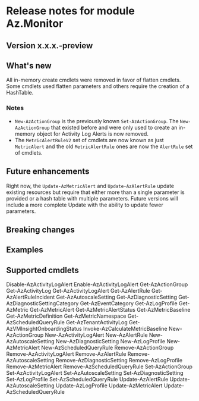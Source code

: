 # Release notes for module Az.Monitor

## Version x.x.x.-preview

## What's new

All in-memory create cmdlets were removed in favor of flatten cmdlets. Some cmdlets used flatten parameters and others require the creation of a HashTable.

### Notes

* `New-AzActionGroup` is the previously known `Set-AzActionGroup`. The `New-AzActionGroup` that existed before and were only used to create an in-memory object for Activity Log Alerts is now removed.
* The `MetricAlertRuleV2` set of cmdlets are now known as just `MetricAlert` and the old `MetricAlertRule` ones are now the `AlertRule` set of cmdlets.

## Future enhancements

Right now, the `Update-AzMetricAlert` and `Update-AzAlertRule` update existing resources but require that either more than a single parameter is provided or a hash table with multiple parameters.
Future versions will include a more complete Update with the ability to update fewer parameters.

## Breaking changes

## Examples

## Supported cmdlets

Disable-AzActivityLogAlert
Enable-AzActivityLogAlert
Get-AzActionGroup
Get-AzActivityLog
Get-AzActivityLogAlert
Get-AzAlertRule
Get-AzAlertRuleIncident
Get-AzAutoscaleSetting
Get-AzDiagnosticSetting
Get-AzDiagnosticSettingCategory
Get-AzEventCategory
Get-AzLogProfile
Get-AzMetric
Get-AzMetricAlert
Get-AzMetricAlertStatus
Get-AzMetricBaseline
Get-AzMetricDefinition
Get-AzMetricNamespace
Get-AzScheduledQueryRule
Get-AzTenantActivityLog
Get-AzVMInsightOnboardingStatus
Invoke-AzCalculateMetricBaseline
New-AzActionGroup
New-AzActivityLogAlert
New-AzAlertRule
New-AzAutoscaleSetting
New-AzDiagnosticSetting
New-AzLogProfile
New-AzMetricAlert
New-AzScheduledQueryRule
Remove-AzActionGroup
Remove-AzActivityLogAlert
Remove-AzAlertRule
Remove-AzAutoscaleSetting
Remove-AzDiagnosticSetting
Remove-AzLogProfile
Remove-AzMetricAlert
Remove-AzScheduledQueryRule
Set-AzActionGroup
Set-AzActivityLogAlert
Set-AzAutoscaleSetting
Set-AzDiagnosticSetting
Set-AzLogProfile
Set-AzScheduledQueryRule
Update-AzAlertRule
Update-AzAutoscaleSetting
Update-AzLogProfile
Update-AzMetricAlert
Update-AzScheduledQueryRule
